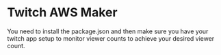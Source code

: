 # Twitch AWS Maker

You need to install the package.json and then make sure you have your twitch app setup to monitor viewer counts to achieve your desired viewer count.
